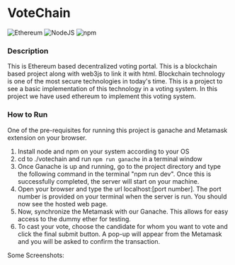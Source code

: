 # VoteChain
![Ethereum](https://img.shields.io/badge/Ethereum-A6A9AA?style=for-the-badge&logo=ethereum&logoColor=white)
![NodeJS](https://img.shields.io/badge/Node.js-43853D?style=for-the-badge&logo=node.js&logoColor=white)
![npm](https://img.shields.io/badge/npm-CB3837?style=for-the-badge&logo=npm&logoColor=white)

### Description
This is Ethereum based decentralized voting portal. This is a blockchain based project along with web3js to link it with html. Blockchain technology is one of the most secure technologies in today's time. This is a project to see a basic implementation of this technology in a voting system. In this project we have used ethereum to implement this voting system.

### How to Run
One of the pre-requisites for running this project is ganache and Metamask extension on your browser.
1) Install node and npm on your system according to your OS
1) cd to ./votechain and run `npm run ganache` in a terminal window
2) Once Ganache is up and running, go to the project directory and type the following command in the terminal "npm run dev". Once this is successfully completed, the server will start on your machine.
3) Open your browser and type the url localhost:[port number]. The port number is provided on your terminal when the server is run. You should now see the hosted web page.
4) Now, synchronize the Metamask with our Ganache. This allows for easy access to the dummy ether for testing.
5) To cast your vote, choose the candidate for whom you want to vote and click the final submit button. A pop-up will appear from the Metamask and you will be asked to confirm the transaction.


Some Screenshots:

